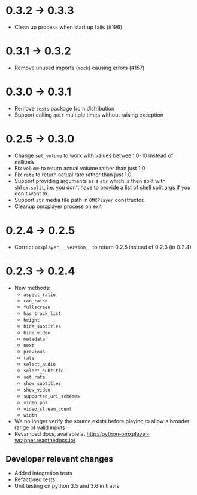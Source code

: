 # 0.3.2 -> 0.3.3
* Clean up process when start up fails (#196)

# 0.3.1 -> 0.3.2
* Remove unused imports (`mock`) causing errors (#157)

# 0.3.0 -> 0.3.1
* Remove `tests` package from distribution
* Support calling `quit` multiple times without raising exception

# 0.2.5 -> 0.3.0

* Change `set_volume` to work with values between 0-10 instead of
  millibels
* Fix `volume` to return actual volume rather than just 1.0
* Fix `rate` to return actual rate rather than just 1.0
* Support providing arguments as a `str` which is then split with `shlex.split`,
  i.e. you don't have to provide a list of shell split args if you don't want to.
* Support `str` media file path in `OMXPlayer` constructor.
* Cleanup omxplayer process on exit


# 0.2.4 -> 0.2.5

* Correct `omxplayer.__version__` to return 0.2.5 instead of 0.2.3 (in 0.2.4)

# 0.2.3 -> 0.2.4

* New methods:
  * `aspect_ratio`
  * `can_raise`
  * `fullscreen`
  * `has_track_list`
  * `height`
  * `hide_subtitles`
  * `hide_video`
  * `metadata`
  * `next`
  * `previous`
  * `rate`
  * `select_audio`
  * `select_subtitle`
  * `set_rate`
  * `show_subtitles`
  * `show_video`
  * `supported_uri_schemes`
  * `video_pos`
  * `video_stream_count`
  * `width`
* We no longer verify the source exists before playing to allow a broader range
  of valid inputs
* Revamped docs, available at http://python-omxplayer-wrapper.readthedocs.io/
 
## Developer relevant changes

* Added integration tests
* Refactored tests
* Unit testing on python 3.5 and 3.6 in travis
